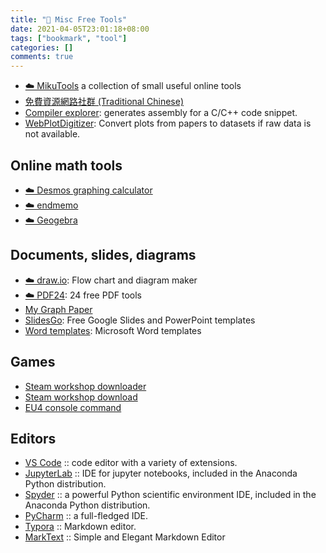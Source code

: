 ```yaml
---
title: "🔖 Misc Free Tools"
date: 2021-04-05T23:01:18+08:00
tags: ["bookmark", "tool"]
categories: []
comments: true
---
```


<!--more-->

- [☁️ MikuTools](https://tools.miku.ac/) a collection of small useful online tools
- [免費資源網路社群 (Traditional Chinese)](https://free.com.tw/)
- [Compiler explorer](https://godbolt.org/): generates assembly for a C/C++ code snippet.
- [WebPlotDigitizer](https://automeris.io/WebPlotDigitizer/): Convert plots from papers to datasets if raw data is not available.

## Online math tools

- [☁️ Desmos graphing calculator](https://www.desmos.com/calculator)
- [☁️ endmemo](http://www.endmemo.com/index.php)
- [☁️ Geogebra](https://www.geogebra.org/?lang=en)

## Documents, slides, diagrams

- [☁️ draw.io](https://www.draw.io/): Flow chart and diagram maker
- [☁️ PDF24](https://tools.pdf24.org/en/): 24 free PDF tools
- [My Graph Paper](https://www.mygraphpaper.com/)
- [SlidesGo](https://slidesgo.com/): Free Google Slides and PowerPoint templates
- [Word templates](https://www.vertex42.com/WordTemplates/): Microsoft Word templates

## Games

- [Steam workshop downloader](https://steamworkshopdownloader.io/)
- [Steam workshop download](http://steamworkshop.download/)
- [EU4 console command](https://eu4.paradoxwikis.com/Console_commands)

## Editors

- [VS Code](https://code.visualstudio.com/) :: code editor with a variety of extensions.
- [JupyterLab](https://jupyterlab.readthedocs.io/en/stable/) :: IDE for jupyter notebooks, included in the Anaconda Python distribution.
- [Spyder](https://www.spyder-ide.org/) :: a powerful Python scientific environment IDE, included in the Anaconda Python distribution.
- [PyCharm](https://www.jetbrains.com/pycharm/) :: a full-fledged IDE.
- [Typora](https://typora.io) :: Markdown editor.
- [MarkText](https://marktext.app) :: Simple and Elegant Markdown Editor
